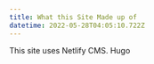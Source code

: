 ```yaml
---
title: What this Site Made up of
datetime: 2022-05-28T04:05:10.722Z
---
```

This site uses Netlify CMS. Hugo
